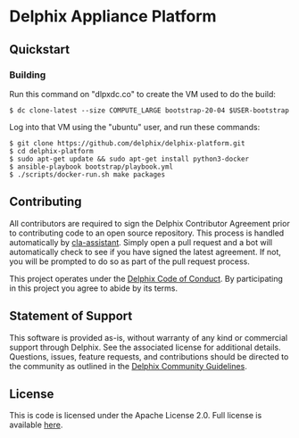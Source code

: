 # Delphix Appliance Platform

## Quickstart

### Building

Run this command on "dlpxdc.co" to create the VM used to do the build:

    $ dc clone-latest --size COMPUTE_LARGE bootstrap-20-04 $USER-bootstrap

Log into that VM using the "ubuntu" user, and run these commands:

    $ git clone https://github.com/delphix/delphix-platform.git
    $ cd delphix-platform
    $ sudo apt-get update && sudo apt-get install python3-docker
    $ ansible-playbook bootstrap/playbook.yml
    $ ./scripts/docker-run.sh make packages

## Contributing

All contributors are required to sign the Delphix Contributor Agreement prior
to contributing code to an open source repository. This process is handled
automatically by [cla-assistant](https://cla-assistant.io/). Simply open a pull
request and a bot will automatically check to see if you have signed the latest
agreement. If not, you will be prompted to do so as part of the pull request
process.

This project operates under the [Delphix Code of
Conduct](https://delphix.github.io/code-of-conduct.html). By participating in
this project you agree to abide by its terms.

## Statement of Support

This software is provided as-is, without warranty of any kind or commercial
support through Delphix. See the associated license for additional details.
Questions, issues, feature requests, and contributions should be directed to
the community as outlined in the [Delphix Community
Guidelines](https://delphix.github.io/community-guidelines.html).

## License

This is code is licensed under the Apache License 2.0. Full license is
available [here](./LICENSE).
